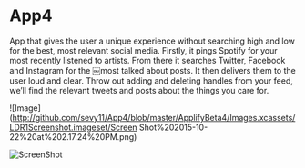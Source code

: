 # App4
App that gives the user a unique experience without searching high and low for the best, most relevant social media.
Firstly, it pings Spotify for your most recently listened to artists. From there it searches Twitter, Facebook and
Instagram for the ￼most talked about posts. It then delivers them to the user loud and clear. Throw out adding and
deleting handles from your feed, we’ll find the relevant tweets and posts about the things you care for.

![Image](http://github.com/sevy11/App4/blob/master/ApplifyBeta4/Images.xcassets/LDR1Screenshot.imageset/Screen Shot%202015-10-22%20at%202.17.24%20PM.png)

![ScreenShot](/screenshots/Screen%20Shot%202015-10-22%20at%202.17.24%20PM.png)
